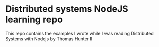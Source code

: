 # Distributed systems NodeJS learning repo

This repo contains the examples I wrote while I was reading Distributed Systems with Nodejs by Thomas Hunter II